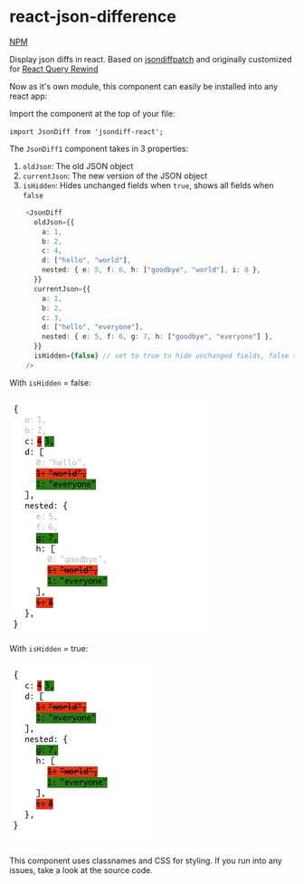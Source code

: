 # react-json-difference
[NPM](https://www.npmjs.com/package/react-json-difference)

Display json diffs in react. Based on [jsondiffpatch](https://github.com/benjamine/jsondiffpatch) and originally customized for [React Query Rewind](https://reactqueryrewind.com/)

Now as it's own module, this component can easily be installed into any react app:

Import the component at the top of your file:

  `import JsonDiff from 'jsondiff-react';`

The `JsonDiff1` component takes in 3 properties:
1. `oldJson`: The old JSON object
2. `currentJson`: The new version of the JSON object
3. `isHidden`: Hides unchanged fields when `true`, shows all fields when `false`

```typescript
    <JsonDiff
      oldJson={{
        a: 1,
        b: 2,
        c: 4,
        d: ["hello", "world"],
        nested: { e: 5, f: 6, h: ["goodbye", "world"], i: 8 },
      }}
      currentJson={{
        a: 1,
        b: 2,
        c: 3,
        d: ["hello", "everyone"],
        nested: { e: 5, f: 6, g: 7, h: ["goodbye", "everyone"] },
      }}
      isHidden={false} // set to true to hide unchanged fields, false to show all fields
    />
```

With `isHidden` = false:

![example where isHidden is false](package/images/example-hiddenFalse.png)

With `isHidden` = true:

![example where isHidden is true](package/images/example-hiddenTrue.png)

This component uses classnames and CSS for styling. If you run into any issues, take a look at the source code.